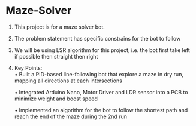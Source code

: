# Maze-Solver
1. This project is for a maze solver bot.
2. The problem statement has specific constrains for the bot to follow
3. We will be using LSR algorithm for this project, i.e. the bot first take left if possible then straight then right
4. Key Points:  
 •  Built a PID-based line-following bot that explore a maze in dry run, mapping all directions at each intersections

    • Integrated Arduino Nano, Motor Driver and LDR sensor into a PCB to minimize weight and boost speed
 
    • Implemented an algorithm for the bot to follow the shortest path and reach the end of the maze during the 2nd run
